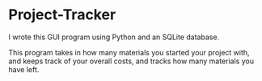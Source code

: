 # Project-Tracker
I wrote this GUI program using Python and an SQLite database. 

This program takes in how many materials you started your project with, and keeps track of your overall costs, and tracks how many materials you have left.
